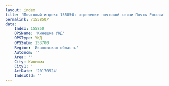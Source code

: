 ```yaml
---
layout: index
title: 'Почтовый индекс 155850: отделение почтовой связи Почты России'
permalink: /155850/
data:
    Index: 155850
    OPSName: 'Кинешма УКД'
    OPSType: УКД
    OPSSubm: 153700
    Region: 'Ивановская область'
    Autonom: ''
    Area: ''
    City: Кинешма
    City1: ''
    ActDate: '20170524'
    IndexOld: ''
---
```

